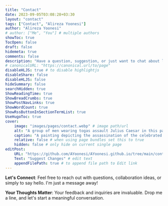 ```yaml
---
title: "Contact"
date: 2023-09-05T03:08:28+03:30
layout: "contact"
tags: ["Contact", "Alireza Yoonesi"]
author: "Alireza Yoonesi"
# author: ["Me", "You"] # multiple authors
showToc: true
TocOpen: false
draft: false
hidemeta: true
comments: false
description: "Have a question, suggestion, or just want to chat about law, code, or anything in between? I'd love to hear from you! Feel free to drop me a message using the form below, and I'll get back to you as soon as possible."
# canonicalURL: "https://canonical.url/to/page"
disableHLJS: true # to disable highlightjs
disableShare: false
disableHLJS: false
hideSummary: false
searchHidden: true
ShowReadingTime: true
ShowBreadCrumbs: true
ShowPostNavLinks: true
ShowWordCount: true
ShowRssButtonInSectionTermList: true
UseHugoToc: true
cover:
    image: "images/pages/contact.webp" # image path/url
    alt: "A group of men wearing togas assault Julius Caesar in this painting depicting his assassination." # alt text
    caption: "A painting depicting the assassination of the celebrated Roman general Julius Caesar. &quot;Rome was a city riven by intolerance and violence,&quot; says Harry Sidebottom. (Photo by Leemage/UIG via Getty Images)" # display caption under cover
    relative: false # when using page bundles set this to true
    hidden: false # only hide on current single page
editPost:
    URL: "https://github.com/AYoonesi/AYoonesi.github.io/tree/main/content"
    Text: "Suggest Changes" # edit text
    appendFilePath: true # to append file path to Edit link
---
```


**Let's Connect**: Feel free to reach out with questions, collaboration ideas, or simply to say hello. I'm just a message away!

**Your Thoughts Matter**: Your feedback and inquiries are invaluable. Drop me a line, and let's start a meaningful conversation.


